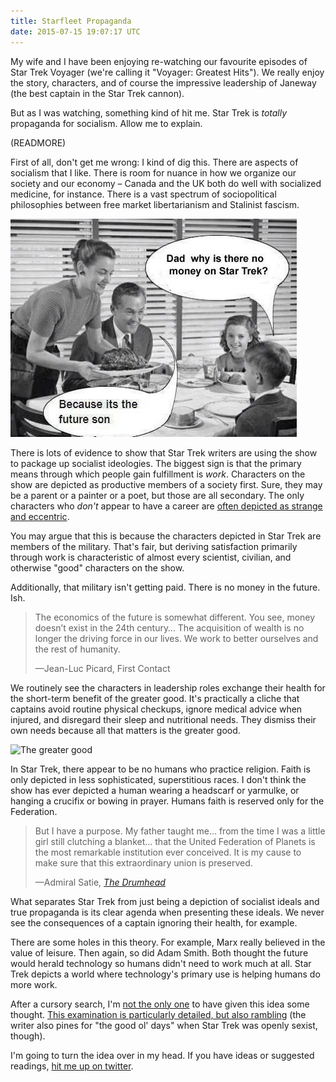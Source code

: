 ```yaml
---
title: Starfleet Propaganda
date: 2015-07-15 19:07:17 UTC
---
```


My wife and I have been enjoying re-watching our favourite episodes of Star Trek Voyager (we're calling it "Voyager: Greatest Hits"). We really enjoy the story, characters, and of course the impressive leadership of Janeway (the best captain in the Star Trek cannon). 

But as I was watching, something kind of hit me. Star Trek is _totally_ propaganda for socialism. Allow me to explain. 

(READMORE)

First of all, don't get me wrong: I kind of dig this. There are aspects of socialism that I like. There is room for nuance in how we organize our society and our economy – Canada and the UK both do well with socialized medicine, for instance. There is a vast spectrum of sociopolitical philosophies between free market libertarianism and Stalinist fascism. 

![Why is there no money on Star Trek?](/img/blog/starfleet-propaganda/money.jpg)

There is lots of evidence to show that Star Trek writers are using the show to package up socialist ideologies. The biggest sign is that the primary means through which people gain fulfillment is _work_. Characters on the show are depicted as productive members of a society first. Sure, they may be a parent or a painter or a poet, but those are all secondary. The only characters who _don't_ appear to have a career are [often depicted as strange and eccentric](http://en.memory-alpha.wikia.com/wiki/Lwaxana_Troi).

You may argue that this is because the characters depicted in Star Trek are members of the military. That's fair, but deriving satisfaction primarily through work is characteristic of almost every scientist, civilian, and otherwise "good" characters on the show. 

Additionally, that military isn't getting paid. There is no money in the future. Ish. 

> The economics of the future is somewhat different. You see, money doesn’t exist in the 24th century… The acquisition of wealth is no longer the driving force in our lives. We work to better ourselves and the rest of humanity.
>
> —Jean-Luc Picard, First Contact

We routinely see the characters in leadership roles exchange their health for the short-term benefit of the greater good. It's practically a cliche that captains avoid routine physical checkups, ignore medical advice when injured, and disregard their sleep and nutritional needs. They dismiss their own needs because all that matters is the greater good. 

![The greater good](/img/blog/starfleet-propaganda/greater_good.gif)

In Star Trek, there appear to be no humans who practice religion. Faith is only depicted in less sophisticated, superstitious races. I don't think the show has ever depicted a human wearing a headscarf or yarmulke, or hanging a crucifix or bowing in prayer. Humans faith is reserved only for the Federation.

> But I have a purpose. My father taught me... from the time I was a little girl still clutching a blanket... that the United
Federation of Planets is the most remarkable institution ever conceived. It is my cause to make sure that this extraordinary union is preserved.
>
> —Admiral Satie, [_The Drumhead_](http://en.memory-alpha.wikia.com/wiki/The_Drumhead_(episode))

What separates Star Trek from just being a depiction of socialist ideals and true propaganda is its clear agenda when presenting these ideals. We never see the consequences of a captain ignoring their health, for example. 

There are some holes in this theory. For example, Marx really believed in the value of leisure. Then again, so did Adam Smith. Both thought the future would herald technology so humans didn't need to work much at all. Star Trek depicts a world where technology's primary use is helping humans do more work. 

After a cursory search, I'm [not the only one](http://star-trek.answers.wikia.com/wiki/Is_the_Federation_a_communist_society) to have given this idea some thought. [This examination is particularly detailed, but also rambling](http://www.stardestroyer.net/Empire/Essays/Trek-Marxism.html) (the writer also pines for "the good ol' days" when Star Trek was openly sexist, though).

I'm going to turn the idea over in my head. If you have ideas or suggested readings, [hit me up on twitter](http://twitter.com/ashfurrow).
